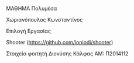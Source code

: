 ΜΑΘΗΜΑ Πολυμέσα

Χωριανόπουλος Κωνσταντίνος


Επιλογή Εργασίας 

Shooter (https://github.com/ioniodi/shooter)


Στοιχεία φοιτητή 
Διονύσης Κάλφας
ΑΜ: Π2014112
